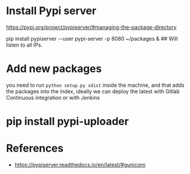 # Install Pypi server

https://pypi.org/project/pypiserver/#managing-the-package-directory

pip install pypiserver --user
pypi-server -p 8080 ~/packages & ## Will listen to all IPs.

# Add new packages

you need to run `python setup.py sdist` inside the machine, and that adds the packages into the index,
ideally we can deploy the latest with Gitlab Continuous integration or with Jenkins

# pip install pypi-uploader

# References

- https://pypiserver.readthedocs.io/en/latest/#gunicorn
